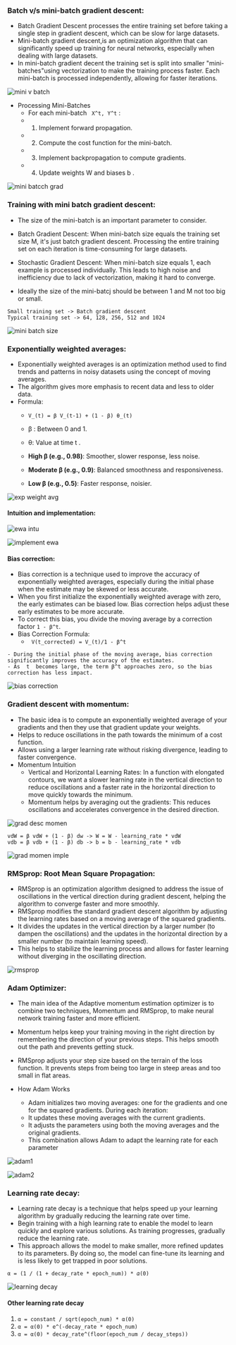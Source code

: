 ### Batch v/s mini-batch gradient descent:
- Batch Gradient Descent processes the entire training set before taking a single step in gradient descent, which can be slow for large datasets.
- Mini-batch gradient descent,is an optimization algorithm that can significantly speed up training for neural networks, especially when dealing with large datasets.
- In mini-batch gradient decent the training set is split into smaller "mini-batches"using vectorization to make the training process faster. Each mini-batch is processed independently, allowing for faster iterations.

![mini v batch](https://github.com/user-attachments/assets/2078295f-0c32-436b-bf21-379b715d4602)

- Processing Mini-Batches
  - For each mini-batch ` X^t, Y^t` :
   - 1. Implement forward propagation.
   - 2. Compute the cost function for the mini-batch.
   - 3. Implement backpropagation to compute gradients.
   - 4. Update weights  W  and biases b .

![mini batcch grad](https://github.com/user-attachments/assets/304f1645-1cfc-49e2-943e-7e8fa4eb1cb1)

### Training with mini batch gradient descent:
- The size of the mini-batch is an important parameter to consider.
- Batch Gradient Descent: When mini-batch size equals the training set size M, it's just batch gradient descent. Processing the entire training set on each iteration is time-consuming for large datasets.
- Stochastic Gradient Descent: When mini-batch size equals 1, each example is processed individually. This leads to high noise and inefficiency due to lack of vectorization, making it hard to converge.

- Ideally the size of the mini-batcj should be between 1 and M not too big or small.

```
Small training set -> Batch gradient descent
Typical training set -> 64, 128, 256, 512 and 1024
```
![mini batch size](https://github.com/user-attachments/assets/edac027f-e614-40f2-99a1-63c493e88f3c)

### Exponentially weighted averages:
- Exponentially weighted averages is an optimization method used to find trends and patterns in noisy datasets using the concept of moving averages.
- The algorithm gives more emphasis to recent data and less to older data.
- Formula:
  - `V_(t) = β V_(t-1) + (1 - β) θ_(t)`
  - β : Between 0 and 1.
  - θ: Value at time t .

  - **High β  (e.g., 0.98)**: Smoother, slower response, less noise.
  - **Moderate β  (e.g., 0.9)**: Balanced smoothness and responsiveness.
  - **Low β  (e.g., 0.5)**: Faster response, noisier.

![exp weight avg](https://github.com/user-attachments/assets/fd096eb8-0fae-4cc0-b66c-a447c28b3ba1)

#### Intuition and implementation:
![ewa intu](https://github.com/user-attachments/assets/eae45124-001e-49ab-aa88-1fcae0dca807)

![implement ewa](https://github.com/user-attachments/assets/138ad782-1132-4b24-804a-a57ab1aa44d5)

#### Bias correction:
- Bias correction is a technique used to improve the accuracy of exponentially weighted averages, especially during the initial phase when the estimate may be skewed or less accurate.
- When you first initialize the exponentially weighted average with zero, the early estimates can be biased low. Bias correction helps adjust these early estimates to be more accurate.
- To correct this bias, you divide the moving average by a correction factor `1 - β^t`.
- Bias Correction Formula: 
  - ` V(t_corrected) = V_(t)/1 - β^t`

```
- During the initial phase of the moving average, bias correction significantly improves the accuracy of the estimates.
- As  t  becomes large, the term β^t approaches zero, so the bias correction has less impact.
```

![bias correction](https://github.com/user-attachments/assets/0836d7bd-1c2f-421e-94a1-06cda12b892b)

### Gradient descent with momentum:
- The basic idea is to compute an exponentially weighted average of your gradients and then they use that gradient update your weights.
- Helps to reduce oscillations in the path towards the minimum of a cost function.
- Allows using a larger learning rate without risking divergence, leading to faster convergence.
- Momentum Intuition
  - Vertical and Horizontal Learning Rates: In a function with elongated contours, we want a slower learning rate in the vertical direction to reduce oscillations and a faster rate in the horizontal direction to move quickly towards the minimum.
  - Momentum helps by averaging out the gradients: This reduces oscillations and accelerates convergence in the desired direction.

![grad desc momen](https://github.com/user-attachments/assets/e34e82da-4c50-4e47-beaa-b7a28319214c)

```
vdW = β vdW + (1 - β) dw -> W = W - learning_rate * vdW
vdb = β vdb + (1 - β) db -> b = b - learning_rate * vdb
```
![grad momen imple](https://github.com/user-attachments/assets/cbd70e14-7789-4262-ac04-377a278b5139)

### RMSprop: Root Mean Square Propagation:
- RMSprop is an optimization algorithm designed to address the issue of oscillations in the vertical direction during gradient descent, helping the algorithm to converge faster and more smoothly.
- RMSprop modifies the standard gradient descent algorithm by adjusting the learning rates based on a moving average of the squared gradients.
- It divides the updates in the vertical direction by a larger number (to dampen the oscillations) and the updates in the horizontal direction by a smaller number (to maintain learning speed).
- This helps to stabilize the learning process and allows for faster learning without diverging in the oscillating direction.

![rmsprop](https://github.com/user-attachments/assets/1ebc47a6-c13d-4b65-af86-59dda57253e8)

### Adam Optimizer:
- The main idea of the Adaptive momentum estimation optimizer is to combine two techniques, Momentum and RMSprop, to make neural network training faster and more efficient.
- Momentum helps keep your training moving in the right direction by remembering the direction of your previous steps. This helps smooth out the path and prevents getting stuck.
- RMSprop adjusts your step size based on the terrain of the loss function. It prevents steps from being too large in steep areas and too small in flat areas.

- How Adam Works
  - Adam initializes two moving averages: one for the gradients and one for the squared gradients. During each iteration:
  - It updates these moving averages with the current gradients.
  - It adjusts the parameters using both the moving averages and the original gradients.
  - This combination allows Adam to adapt the learning rate for each parameter

![adam1](https://github.com/user-attachments/assets/fb069dcf-34ec-4b11-81c8-364e77095a91)

![adam2](https://github.com/user-attachments/assets/14ffff06-86b3-4ca9-8b42-f689a8f80a06)

### Learning rate decay:
- Learning rate decay is a technique that helps speed up your learning algorithm by gradually reducing the learning rate over time.
- Begin training with a high learning rate to enable the model to learn quickly and explore various solutions. As training progresses, gradually reduce the learning rate. 
- This approach allows the model to make smaller, more refined updates to its parameters. By doing so, the model can fine-tune its learning and is less likely to get trapped in poor solutions.

`α = (1 / (1 + decay_rate * epoch_num)) * 𝛼(0)`

![learning decay](https://github.com/user-attachments/assets/9566c537-3390-4f0d-9627-3ddedc7cff64)

#### Other learning rate decay

1. `α = constant / sqrt(epoch_num) * α(0)`
2. `α = α(0) * e^(-decay_rate * epoch_num)`
3. `α = α(0) * decay_rate^(floor(epoch_num / decay_steps))`
